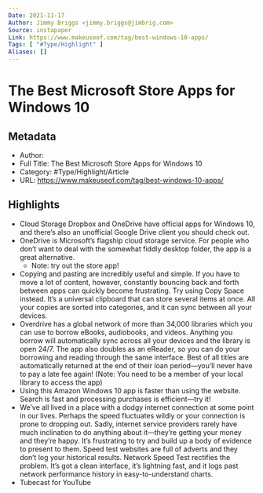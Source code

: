 ```yaml
---
Date: 2021-11-17
Author: Jimmy Briggs <jimmy.briggs@jimbrig.com>
Source: instapaper
Link: https://www.makeuseof.com/tag/best-windows-10-apps/
Tags: [ "#Type/Highlight" ]
Aliases: []
---
```

# The Best Microsoft Store Apps for Windows 10

## Metadata
- Author: 
- Full Title: The Best Microsoft Store Apps for Windows 10
- Category: #Type/Highlight/Article
- URL: https://www.makeuseof.com/tag/best-windows-10-apps/

## Highlights
- Cloud Storage
  Dropbox and OneDrive have official apps for Windows 10, and there’s also an unofficial Google Drive client you should check out.
- OneDrive is Microsoft’s flagship cloud storage service. For people who don’t want to deal with the somewhat fiddly desktop folder, the app is a great alternative.
    - Note: try out the store app!
- Copying and pasting are incredibly useful and simple. If you have to move a lot of content, however, constantly bouncing back and forth between apps can quickly become frustrating.
  Try using Copy Space instead. It’s a universal clipboard that can store several items at once. All your copies are sorted into categories, and it can sync between all your devices.
- Overdrive has a global network of more than 34,000 libraries which you can use to borrow eBooks, audiobooks, and videos.
  Anything you borrow will automatically sync across all your devices and the library is open 24/7. The app also doubles as an eReader, so you can do your borrowing and reading through the same interface.
  Best of all titles are automatically returned at the end of their loan period—you’ll never have to pay a late fee again!
  (Note: You need to be a member of your local library to access the app)
- Using this Amazon Windows 10 app is faster than using the website. Search is fast and processing purchases is efficient—try it!
- We’ve all lived in a place with a dodgy internet connection at some point in our lives. Perhaps the speed fluctuates wildly or your connection is prone to dropping out. Sadly, internet service providers rarely have much inclination to do anything about it—they’re getting your money and they’re happy.
  It’s frustrating to try and build up a body of evidence to present to them. Speed test websites are full of adverts and they don’t log your historical results.
  Network Speed Test rectifies the problem. It’s got a clean interface, it’s lightning fast, and it logs past network performance history in easy-to-understand charts.
- Tubecast for YouTube
